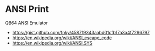 # ANSI Print

QB64 ANSI Emulator

- <https://gist.github.com/fnky/458719343aabd01cfb17a3a4f7296797>
- <https://en.wikipedia.org/wiki/ANSI_escape_code>
- <https://en.wikipedia.org/wiki/ANSI.SYS>
